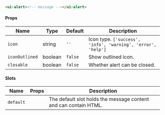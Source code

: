 ```html
<ui-alert><!-- message --></ui-alert>
```

#### Props

| Name           | Type    | Default | Description                                                  |
| -------------- | ------- | ------- | ------------------------------------------------------------ |
| `icon`         | string  | `''`    | Icon type. `['success', 'info', 'warning', 'error', 'help']` |
| `iconOutlined` | boolean | `false` | Show outlined icon.                                          |
| `closable`     | boolean | `false` | Whether alert can be closed.                                 |

#### Slots

| Name      | Props | Description                                                      |
| --------- | ----- | ---------------------------------------------------------------- |
| `default` |       | The default slot holds the message content and can contain HTML. |
